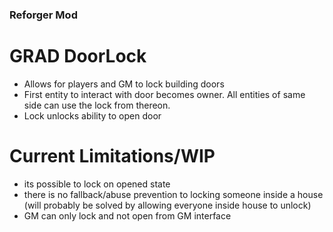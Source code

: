 ### Reforger Mod
# GRAD DoorLock

* Allows for players and GM to lock building doors
* First entity to interact with door becomes owner. All entities of same side can use the lock from thereon.
* Lock unlocks ability to open door


# Current Limitations/WIP
* its possible to lock on opened state
* there is no fallback/abuse prevention to locking someone inside a house (will probably be solved by allowing everyone inside house to unlock)
* GM can only lock and not open from GM interface
